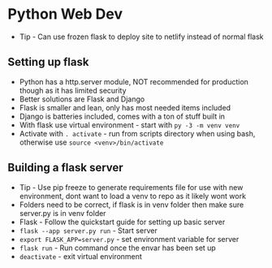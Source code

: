 # Python Web Dev

- Tip - Can use frozen flask to deploy site to netlify instead of normal flask

## Setting up flask

- Python has a http.server module, NOT recommended for production though as it has limited security
- Better solutions are Flask and Django
- Flask is smaller and lean, only has most needed items included
- Django is batteries included, comes with a ton of stuff built in
- With flask use virtual environment - start with `py -3 -m venv venv`
- Activate with `. activate` - run from scripts directory when using bash, otherwise use `source <venv>/bin/activate`

## Building a flask server

- Tip - Use pip freeze to generate requirements file for use with new environment, dont want to load a venv to repo as it likely wont work
- Folders need to be correct, if flask is in venv folder then make sure server.py is in venv folder
- Flask - Follow the quickstart guide for setting up basic server
- `flask --app server.py run` - Start server
- `export FLASK_APP=server.py` - set environment variable for server
- `flask run` - Run command once the envar has been set up
- `deactivate` - exit virtual environment
